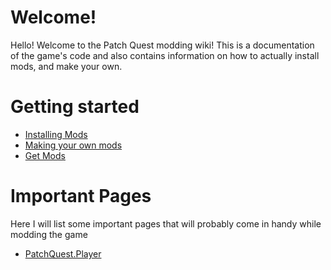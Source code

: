 # Welcome!
Hello! Welcome to the Patch Quest modding wiki! This is a documentation of the game's code and also contains information on how to actually install mods, and make your own.

# Getting started
* [Installing Mods](https://github.com/Millipede406/PatchQuestModdingWiki/wiki/Installing-MelonLoader)
* [Making your own mods](https://github.com/Millipede406/PatchQuestModdingWiki/wiki/Getting-Started-with-Modding)
* [Get Mods](https://github.com/Millipede406/PatchQuestModdingWiki/wiki/Get-Mods)

# Important Pages
Here I will list some important pages that will probably come in handy while modding the game
* [PatchQuest.Player](https://github.com/Millipede406/PatchQuestModdingWiki/wiki/PatchQuest.Player)

